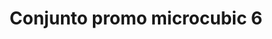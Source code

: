 ---
title: Conjunto promo microcubic 6
date: 
draft: false

# descripcion
description : Conjunto de cadena y dije con microcubic. Largo de cadena 40, 45 o 50 cm a elección

materials: 

color: 

dimensions: 

code: 06-26-0701

type: "Conjuntos"

categories: []

price: $3.240,00

price_eftvo: $2.750,00

# Images
# first image will be shown in the product page
images:
  # - image: "images/path_to_image"
  # La ubicacion de las imagenes es imagenes/Conjuntos/Conjuntos.Cadena y Dije/06-26-0701-conjunto-promo-microcubic-6
  - image: "./images/conjuntos/cadena_y_dije/06-26-0701-conjunto-promo-microcubic-6.jpg"
---